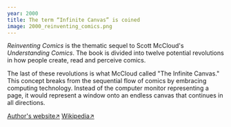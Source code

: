 ```yaml
---
year: 2000
title: The term “Infinite Canvas” is coined
image: 2000_reinventing_comics.png
---
```


_Reinventing Comics_ is the thematic sequel to Scott McCloud's _Understanding
Comics_. The book is divided into twelve potential revolutions in how people
create, read and perceive comics.

The last of these revolutions is what McCloud called "The Infinite Canvas." This
concept breaks from the sequential flow of comics by embracing computing
technology. Instead of the computer monitor representing a page, it would
represent a window onto an endless canvas that continues in all directions.

<a href="https://scottmccloud.com/2-print/2-rc/index.html" target="_blank">Author's
website↗</a>
<a href="https://en.wikipedia.org/wiki/Reinventing_Comics" target="_blank">Wikipedia↗</a>
